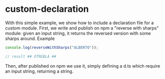 # custom-declaration
With this simple example, we show how to include a declaration file for a custom module.
First, we write and publish on npm a "reverse with sharps" module: given an input string, it returns the reversed version with some sharps around.
Example

```javascript
console.log(reverseWithSharps("ALBERTO"));

// result ## OTREBLA ##

```

Then, after published on npm we use it, simply defining a d.ts which require an input string, returning a string.
